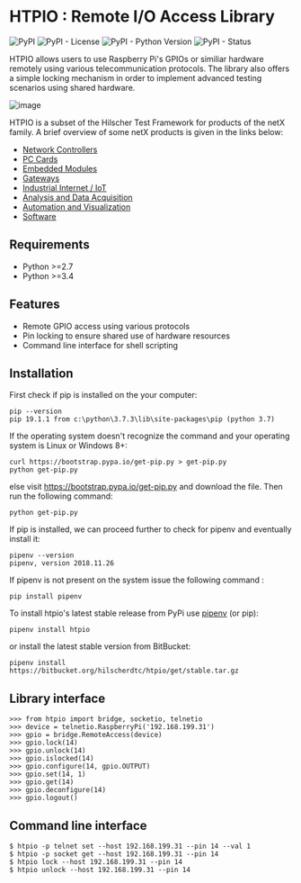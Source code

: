 HTPIO : Remote I/O Access Library
=================================

![PyPI](https://img.shields.io/pypi/v/htpio.svg)
![PyPI - License](https://img.shields.io/pypi/l/htpio.svg)
![PyPI - Python Version](https://img.shields.io/pypi/pyversions/htpio.svg)
![PyPI - Status](https://img.shields.io/pypi/status/htpio.svg)

HTPIO allows users to use Raspberry Pi's GPIOs or similiar hardware remotely using various telecommunication protocols. The library also 
offers a simple locking mechanism in order to implement advanced testing scenarios using shared hardware. 

![image](https://www.hilscher.com/fileadmin/user_upload/Typo3_pages/netX/netX_Roadmap_2016-01-1000px.png)

HTPIO is a subset of the Hilscher Test Framework for products of the netX family. A brief overview of some netX
products is given in the links below:

* [Network Controllers](https://www.hilscher.com/products/product-groups/network-controller/)
* [PC Cards](https://www.hilscher.com/products/product-groups/pc-cards/)
* [Embedded Modules](https://www.hilscher.com/products/product-groups/embedded-modules/)
* [Gateways](https://www.hilscher.com/products/product-groups/gateways/)
* [Industrial Internet / IoT](https://www.hilscher.com/products/product-groups/industrial-internet-industry-40/)
* [Analysis and Data Acquisition](https://www.hilscher.com/products/product-groups/analysis-and-data-acquisition/)
* [Automation and Visualization](https://www.hilscher.com/products/product-groups/automation-and-visualization/)
* [Software](https://www.hilscher.com/products/product-groups/software/)



Requirements
-------------

* Python >=2.7
* Python >=3.4

Features
---------------

- Remote GPIO access using various protocols  
- Pin locking to ensure shared use of hardware resources
- Command line interface for shell scripting


Installation
------------

First check if pip is installed on the your computer:
```
pip --version
pip 19.1.1 from c:\python\3.7.3\lib\site-packages\pip (python 3.7)
```

If the operating system doesn't recognize the command and your operating system is Linux or Windows 8+:
```
curl https://bootstrap.pypa.io/get-pip.py > get-pip.py
python get-pip.py
```

else visit https://bootstrap.pypa.io/get-pip.py and download the file. Then run the following command:
```
python get-pip.py
```

If pip is installed, we can proceed further to check for pipenv and eventually install it:
```
pipenv --version
pipenv, version 2018.11.26
```

If pipenv is not present on the system issue the following command :

```
pip install pipenv
```

To install htpio's latest stable release from PyPi use [pipenv](http://pipenv.org/) (or pip):

```
pipenv install htpio
```

or install the latest stable version from BitBucket:

```
pipenv install https://bitbucket.org/hilscherdtc/htpio/get/stable.tar.gz
```

Library interface
-----------------

```
>>> from htpio import bridge, socketio, telnetio
>>> device = telnetio.RaspberryPi('192.168.199.31')
>>> gpio = bridge.RemoteAccess(device)
>>> gpio.lock(14)
>>> gpio.unlock(14)
>>> gpio.islocked(14)
>>> gpio.configure(14, gpio.OUTPUT)
>>> gpio.set(14, 1)
>>> gpio.get(14)
>>> gpio.deconfigure(14)
>>> gpio.logout()
```

Command line interface
----------------------
```
$ htpio -p telnet set --host 192.168.199.31 --pin 14 --val 1
$ htpio -p socket get --host 192.168.199.31 --pin 14
$ htpio lock --host 192.168.199.31 --pin 14
$ htpio unlock --host 192.168.199.31 --pin 14
```
